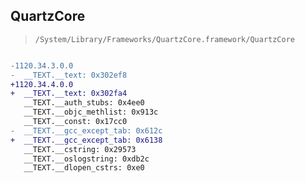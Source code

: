 ## QuartzCore

> `/System/Library/Frameworks/QuartzCore.framework/QuartzCore`

```diff

-1120.34.3.0.0
-  __TEXT.__text: 0x302ef8
+1120.34.4.0.0
+  __TEXT.__text: 0x302fa4
   __TEXT.__auth_stubs: 0x4ee0
   __TEXT.__objc_methlist: 0x913c
   __TEXT.__const: 0x17cc0
-  __TEXT.__gcc_except_tab: 0x612c
+  __TEXT.__gcc_except_tab: 0x6138
   __TEXT.__cstring: 0x29573
   __TEXT.__oslogstring: 0xdb2c
   __TEXT.__dlopen_cstrs: 0xe0

```
